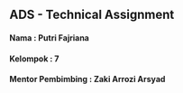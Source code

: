## ADS - Technical Assignment
#### Nama : Putri Fajriana
#### Kelompok : 7
#### Mentor Pembimbing : Zaki Arrozi Arsyad
